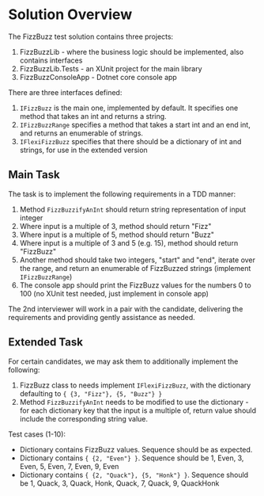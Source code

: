 # Solution Overview
The FizzBuzz test solution contains three projects:
1. FizzBuzzLib - where the business logic should be implemented, also contains interfaces
2. FizzBuzzLib.Tests - an XUnit project for the main library
3. FizzBuzzConsoleApp - Dotnet core console app

There are three interfaces defined:
1. `IFizzBuzz` is the main one, implemented by default. It specifies one method that takes an int and returns a string.
2. `IFizzBuzzRange` specifies a method that takes a start int and an end int, and returns an enumerable of strings.
3. `IFlexiFizzBuzz` specifies that there should be a dictionary of int and strings, for use in the extended version

## Main Task
The task is to implement the following requirements in a TDD manner:
1. Method `FizzBuzzifyAnInt` should return string representation of input integer
2. Where input is a multiple of 3, method should return "Fizz"
3. Where input is a multiple of 5, method should return "Buzz"
4. Where input is a multiple of 3 and 5 (e.g. 15), method should return "FizzBuzz"
5. Another method should take two integers, "start" and "end", iterate over the range, and return an enumerable of FizzBuzzed strings (implement `IFizzBuzzRange`)
6. The console app should print the FizzBuzz values for the numbers 0 to 100 (no XUnit test needed, just implement in console app)

The 2nd interviewer will work in a pair with the candidate, delivering the requirements and providing gently assistance as needed.

## Extended Task
For certain candidates, we may ask them to additionally implement the following:
1. FizzBuzz class to needs implement `IFlexiFizzBuzz`, with the dictionary defaulting to `{ {3, "Fizz"}, {5, "Buzz"} }`
2. Method `FizzBuzzifyAnInt` needs to be modified to use the dictionary - for each dictionary key that the input is a multiple of, return value should include the corresponding string value.

Test cases (1-10):
* Dictionary contains FizzBuzz values. Sequence should be as expected.
* Dictionary contains `{ {2, "Even"} }`. Sequence should be 1, Even, 3, Even, 5, Even, 7, Even, 9, Even
* Dictionary contains `{ {2, "Quack"}, {5, "Honk"} }`. Sequence should be 1, Quack, 3, Quack, Honk, Quack, 7, Quack, 9, QuackHonk